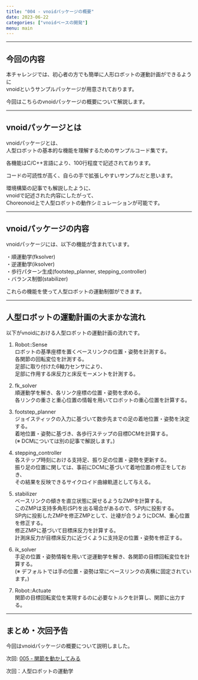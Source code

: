```yaml
---
title: "004 - vnoidパッケージの概要"
date: 2023-06-22
categories: ["vnoidベースの開発"]
menu: main
---
```


---

## 今回の内容

本チャレンジでは、初心者の方でも簡単に人形ロボットの運動計画ができるように  
vnoidというサンプルパッケージが用意されております。

今回はこちらのvnoidパッケージの概要について解説します。

---

## vnoidパッケージとは
vnoidパッケージとは、  
人型ロボットの基本的な機能を理解するためのサンプルコード集です。

各機能はC/C++言語により、100行程度で記述されております。

コードの可読性が高く、自らの手で拡張しやすいサンプルだと思います。

環境構築の記事でも解説したように、  
vnoidで記述された内容にしたがって、  
Choreonoid上で人型ロボットの動作シミュレーションが可能です。

---

## vnoidパッケージの内容

vnoidパッケージには、以下の機能が含まれています。

・順運動学(fksolver)  
・逆運動学(iksolver)  
・歩行パターン生成(footstep_planner, stepping_controller)  
・バランス制御(stabilizer)

これらの機能を使って人型ロボットの運動制御ができます。

---

## 人型ロボットの運動計画の大まかな流れ

以下がvnoidにおける人型ロボットの運動計画の流れです。

1. Robot::Sense  
ロボットの基準座標を置くベースリンクの位置・姿勢を計測する。  
各関節の回転変位を計測する。  
足部に取り付けた6軸力センサにより、  
足部に作用する床反力と床反モーメントを計測する。

1. fk_solver  
順運動学を解き、各リンク座標の位置・姿勢を求める。  
各リンクの重さと重心位置の情報を用いてロボットの重心位置を計算する。

1. footstep_planner  
ジョイスティックの入力に基づいて数歩先までの足の着地位置・姿勢を決定する。  
着地位置・姿勢に基づき、各歩行ステップの目標DCMを計算する。  
(※ DCMについては別の記事で解説します。)

1. stepping_controller  
各ステップ時刻における支持足、振り足の位置・姿勢を更新する。  
振り足の位置に関しては、事前にDCMに基づいて着地位置の修正をしておき、  
その結果を反映できるサイクロイド曲線軌道として与える。

1. stabilizer  
ベースリンクの傾きを直立状態に戻せるようなZMPを計算する。  
このZMPは支持多角形(SP)を出る場合があるので、SP内に投影する。  
SP内に投影したZMPを修正ZMPとして、辻褄が合うようにDCM、重心位置を修正する。  
修正ZMPに基づいて目標床反力を計算する。  
計測床反力が目標床反力に近づくように支持足の位置・姿勢を修正する。

1. ik_solver  
手足の位置・姿勢情報を用いて逆運動学を解き、各関節の目標回転変位を計算する。  
(※ デフォルトでは手の位置・姿勢は常にベースリンクの真横に固定されています。)

1. Robot::Actuate  
関節の目標回転変位を実現するのに必要なトルクを計算し、関節に出力する。

---

## まとめ・次回予告

今回はvnoidパッケージの概要について説明しました。

次回: [005 - 関節を動かしてみる](https://koomiy.github.io/posts/joint_planning/)

次回：人型ロボットの運動学
